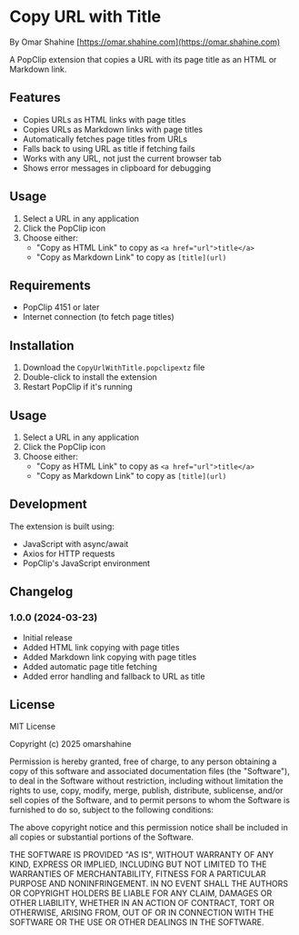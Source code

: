 # Copy URL with Title

By Omar Shahine [https://omar.shahine.com](https://omar.shahine.com)

A PopClip extension that copies a URL with its page title as an HTML or Markdown link.

## Features

- Copies URLs as HTML links with page titles
- Copies URLs as Markdown links with page titles
- Automatically fetches page titles from URLs
- Falls back to using URL as title if fetching fails
- Works with any URL, not just the current browser tab
- Shows error messages in clipboard for debugging

## Usage

1. Select a URL in any application
2. Click the PopClip icon
3. Choose either:
   - "Copy as HTML Link" to copy as `<a href="url">title</a>`
   - "Copy as Markdown Link" to copy as `[title](url)`

## Requirements

- PopClip 4151 or later
- Internet connection (to fetch page titles)

## Installation

1. Download the `CopyUrlWithTitle.popclipextz` file
2. Double-click to install the extension
3. Restart PopClip if it's running

## Usage

1. Select a URL in any application
2. Click the PopClip icon
3. Choose either:
   - "Copy as HTML Link" to copy as `<a href="url">title</a>`
   - "Copy as Markdown Link" to copy as `[title](url)`

## Development

The extension is built using:
- JavaScript with async/await
- Axios for HTTP requests
- PopClip's JavaScript environment

## Changelog

### 1.0.0 (2024-03-23)
- Initial release
- Added HTML link copying with page titles
- Added Markdown link copying with page titles
- Added automatic page title fetching
- Added error handling and fallback to URL as title

## License

MIT License

Copyright (c) 2025 omarshahine

Permission is hereby granted, free of charge, to any person obtaining a copy
of this software and associated documentation files (the "Software"), to deal
in the Software without restriction, including without limitation the rights
to use, copy, modify, merge, publish, distribute, sublicense, and/or sell
copies of the Software, and to permit persons to whom the Software is
furnished to do so, subject to the following conditions:

The above copyright notice and this permission notice shall be included in all
copies or substantial portions of the Software.

THE SOFTWARE IS PROVIDED "AS IS", WITHOUT WARRANTY OF ANY KIND, EXPRESS OR
IMPLIED, INCLUDING BUT NOT LIMITED TO THE WARRANTIES OF MERCHANTABILITY,
FITNESS FOR A PARTICULAR PURPOSE AND NONINFRINGEMENT. IN NO EVENT SHALL THE
AUTHORS OR COPYRIGHT HOLDERS BE LIABLE FOR ANY CLAIM, DAMAGES OR OTHER
LIABILITY, WHETHER IN AN ACTION OF CONTRACT, TORT OR OTHERWISE, ARISING FROM,
OUT OF OR IN CONNECTION WITH THE SOFTWARE OR THE USE OR OTHER DEALINGS IN THE
SOFTWARE.
